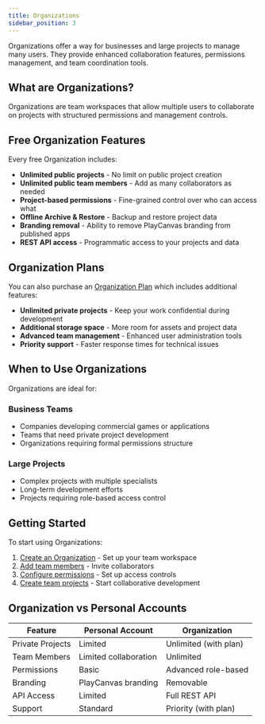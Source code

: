 ```yaml
---
title: Organizations
sidebar_position: 3
---
```


Organizations offer a way for businesses and large projects to manage many users. They provide enhanced collaboration features, permissions management, and team coordination tools.

## What are Organizations?

Organizations are team workspaces that allow multiple users to collaborate on projects with structured permissions and management controls.

## Free Organization Features

Every free Organization includes:

- **Unlimited public projects** - No limit on public project creation
- **Unlimited public team members** - Add as many collaborators as needed
- **Project-based permissions** - Fine-grained control over who can access what
- **Offline Archive & Restore** - Backup and restore project data
- **Branding removal** - Ability to remove PlayCanvas branding from published apps
- **REST API access** - Programmatic access to your projects and data

## Organization Plans

You can also purchase an [Organization Plan][1] which includes additional features:

- **Unlimited private projects** - Keep your work confidential during development
- **Additional storage space** - More room for assets and project data
- **Advanced team management** - Enhanced user administration tools
- **Priority support** - Faster response times for technical issues

## When to Use Organizations

Organizations are ideal for:

### Business Teams

- Companies developing commercial games or applications
- Teams that need private project development
- Organizations requiring formal permissions structure

### Large Projects

- Complex projects with multiple specialists
- Long-term development efforts
- Projects requiring role-based access control

## Getting Started

To start using Organizations:

1. [Create an Organization](creating.md) - Set up your team workspace
2. [Add team members](managing.md#seats) - Invite collaborators
3. [Configure permissions](managing.md#permissions) - Set up access controls
4. [Create team projects](managing.md#projects) - Start collaborative development

## Organization vs Personal Accounts

| Feature | Personal Account | Organization |
|---------|------------------|--------------|
| Private Projects | Limited | Unlimited (with plan) |
| Team Members | Limited collaboration | Unlimited |
| Permissions | Basic | Advanced role-based |
| Branding | PlayCanvas branding | Removable |
| API Access | Limited | Full REST API |
| Support | Standard | Priority (with plan) |

[1]: https://playcanvas.com/plans
